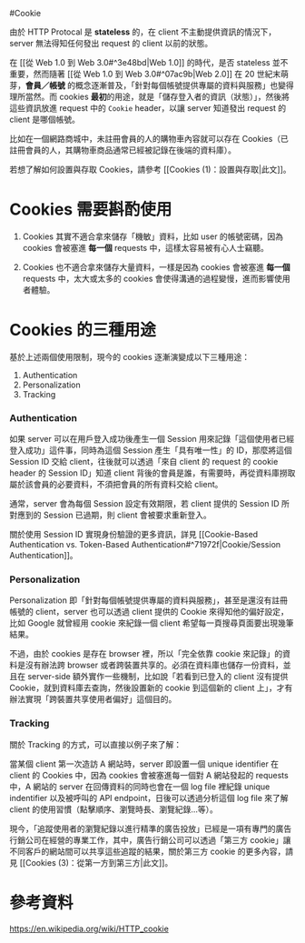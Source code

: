 #Cookie

由於 HTTP Protocal 是 **stateless** 的，在 client 不主動提供資訊的情況下，server 無法得知任何發出 request 的 client 以前的狀態。

在 [[從 Web 1.0 到 Web 3.0#^3e48bd|Web 1.0]] 的時代，是否 stateless 並不重要，然而隨著 [[從 Web 1.0 到 Web 3.0#^07ac9b|Web 2.0]] 在 20 世紀末萌芽，**會員／帳號** 的概念逐漸普及，「針對每個帳號提供專屬的資料與服務」也變得理所當然。而 cookies **最初**的用途，就是「儲存登入者的資訊（狀態）」，然後將這些資訊放進 request 中的 `Cookie` header，以讓 server 知道發出 request 的 client 是哪個帳號。

比如在一個網路商城中，未註冊會員的人的購物車內容就可以存在 Cookies（已註冊會員的人，其購物車商品通常已經被記錄在後端的資料庫）。

若想了解如何設置與存取 Cookies，請參考 [[Cookies (1)：設置與存取|此文]]。

# Cookies 需要斟酌使用

1. Cookies 其實不適合拿來儲存「機敏」資料，比如 user 的帳號密碼，因為 cookies 會被塞進 **每一個** requests 中，這樣太容易被有心人士竊聽。

2. Cookies 也不適合拿來儲存大量資料，一樣是因為 cookies 會被塞進 **每一個** requests 中，太大或太多的 cookies 會使得溝通的過程變慢，進而影響使用者體驗。

# Cookies 的三種用途

基於上述兩個使用限制，現今的 cookies 逐漸演變成以下三種用途：

1. Authentication
2. Personalization
3. Tracking

### Authentication

如果 server 可以在用戶登入成功後產生一個 Session 用來記錄「這個使用者已經登入成功」這件事，同時為這個 Session 產生「具有唯一性」的 ID，那麼將這個 Session ID 交給 client，往後就可以透過「來自 client 的 request 的 cookie header 的 Session ID」知道 client 背後的會員是誰，有需要時，再從資料庫撈取屬於該會員的必要資料，不須把會員的所有資料交給 client。

通常，server 會為每個 Session 設定有效期限，若 client 提供的 Session ID 所對應到的 Session 已過期，則 client 會被要求重新登入。

關於使用 Session ID 實現身份驗證的更多資訊，詳見 [[Cookie-Based Authentication vs. Token-Based Authentication#^71972f|Cookie/Session Authentication]]。

### Personalization

Personalization 即「針對每個帳號提供專屬的資料與服務」，甚至是還沒有註冊帳號的 client，server 也可以透過 client 提供的 Cookie 來得知他的偏好設定，比如 Google 就曾經用 cookie 來紀錄一個 client 希望每一頁搜尋頁面要出現幾筆結果。

不過，由於 cookies 是存在 browser 裡，所以「完全依靠 cookie 來記錄」的資料是沒有辦法跨 browser 或者跨裝置共享的。必須在資料庫也儲存一份資料，並且在 server-side 額外實作一些機制，比如說「若看到已登入的 client 沒有提供 Cookie，就到資料庫去查詢，然後設置新的 cookie 到這個新的 client 上」，才有辦法實現「跨裝置共享使用者偏好」這個目的。

### Tracking

關於 Tracking 的方式，可以直接以例子來了解：

當某個 client 第一次造訪 A 網站時，server 即設置一個 unique identifier 在 client 的 Cookies 中，因為 cookies 會被塞進每一個對 A 網站發起的 requests 中，A 網站的 server 在回傳資料的同時也會在一個 log file 裡紀錄 unique indentifier 以及被呼叫的 API endpoint，日後可以透過分析這個 log file 來了解 client 的使用習慣（點擊順序、瀏覽時長、瀏覽紀錄...等）。

現今，「追蹤使用者的瀏覽紀錄以進行精準的廣告投放」已經是一項有專門的廣告行銷公司在經營的專業工作，其中，廣告行銷公司可以透過「第三方 cookie」讓不同客戶的網站間可以共享這些追蹤的結果，關於第三方 cookie 的更多內容，請見 [[Cookies (3)：從第一方到第三方|此文]]。

# 參考資料

<https://en.wikipedia.org/wiki/HTTP_cookie>
